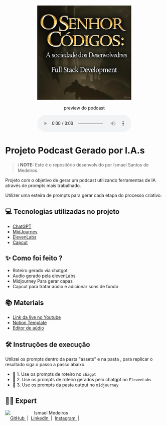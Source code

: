 <p align="center">
<img 
    src="./assets/IMG-20251018-WA0001.jpg"
    width="300"
/>
</p>

<p align="center">
<a href="https://dio.me/">
</a>
<a href="https://dio.me/">
</a>
</p>

<p align="center">
    preview do podcast
</p>

<div align="center">
    <audio src="output/podcast_editado.MP3" controls title="Podcast editado"></audio>
</div>

# Projeto Podcast Gerado por I.A.s


 > ℹ️ **NOTE:** Este é o repositório desenvolvido por Ismael Santos de Medeiros.

Projeto com o objetivo de gerar um podcast utilizando ferramentas de IA através de prompts mais trabalhado.

Utilizer uma esteira de prompts para gerar cada etapa do processo criativo.

## 💻 Tecnologias utilizadas no projeto

- [ChatGPT](https://chat.openai.com/) 
- [MidJourney](https://www.midjourney.com/app/)
- [ElevenLabs](https://beta.elevenlabs.io/)
- [Capcut](https://www.capcut.com/pt-br/)

## ✨ Como foi feito ?

- Roteiro gerado via chatgpt
- Audio gerado pela elevenLabs
- Midjourney Para gerar capas
- Capcut para tratar aúdio e adicionar sons de fundo

## 📚 Materiais

- [Link da live no Youtube](https://www.youtube.com)
- [Notion Template](https://helpful-jump-17b.notion.site/PAS-Podcast-AI-Studio-210489e15d7a4a73b743bb159e45d06f?pvs=4)
- [Editor de aúdio](https://www.capcut.com/editor?from_page=landing_page&__action_from=picture_V%C3%ADdeos%20profissionais%20em%20minutos,%20n%C3%A3o%20em%20horas.)


## 🛠️ Instruções de execução

Utilizei os prompts dentro da pasta "assets" e na pasta , para replicar o resultado siga o passo a passo abaixo.

- 🤖 1. Use os prompts de roteiro no `chagpt`
- 🤖 2. Use os prompts de roteiro gerados pelo chatgpt no  `ElevenLabs`
- 🤖 3. Use os prompts da pasta output no `midjourney`

## 👨‍💻 Expert

<p>
    <img 
      align=left 
      margin=10 
      width=80 
      src="https://avatars.githubusercontent.com/u/105826184?v=4"
    />
    <p>&nbsp&nbsp&nbspIsmael Medeiros<br>
    &nbsp&nbsp&nbsp
    <a 
        href="https://github.com/ism-dev-codes">
        GitHub
    </a>
    &nbsp;|&nbsp;
    <a 
        href="https://www.linkedin.com/in/ismael-medeiros-5b2bb51ab/">
        LinkedIn
    </a>
    &nbsp;|&nbsp;
    <a 
        href="https://www.instagram.com/ismaelsmedeiros?igsh=YXA1OW1mNXhkNmVy">
        Instagram
    </a>
    &nbsp;|&nbsp;</p>
</p>
<br/><br/>
<p>
